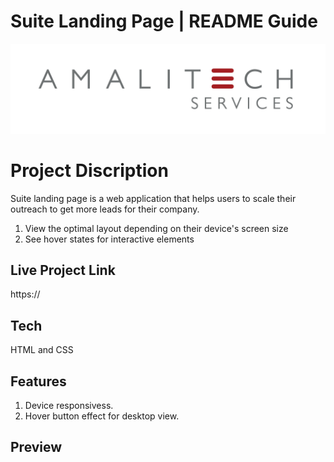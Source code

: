 # Suite Landing Page | README Guide

![Amalitech](amalitech.jpeg)

# Project Discription

Suite landing page is a web application that helps users to scale their outreach to get more leads for their company.

1. View the optimal layout depending on their device's screen size
2. See hover states for interactive elements

## Live Project Link 

https://

## Tech

HTML and CSS

## Features

1. Device responsivess.
2. Hover button effect for desktop view.

## Preview

